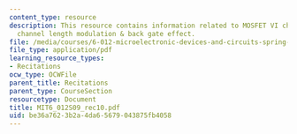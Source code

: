 ```yaml
---
content_type: resource
description: This resource contains information related to MOSFET VI characteristics
  channel length modulation & back gate effect.
file: /media/courses/6-012-microelectronic-devices-and-circuits-spring-2009/be36a7623b2a4da65679043875fb4058_MIT6_012S09_rec10.pdf
file_type: application/pdf
learning_resource_types:
- Recitations
ocw_type: OCWFile
parent_title: Recitations
parent_type: CourseSection
resourcetype: Document
title: MIT6_012S09_rec10.pdf
uid: be36a762-3b2a-4da6-5679-043875fb4058
---
```

